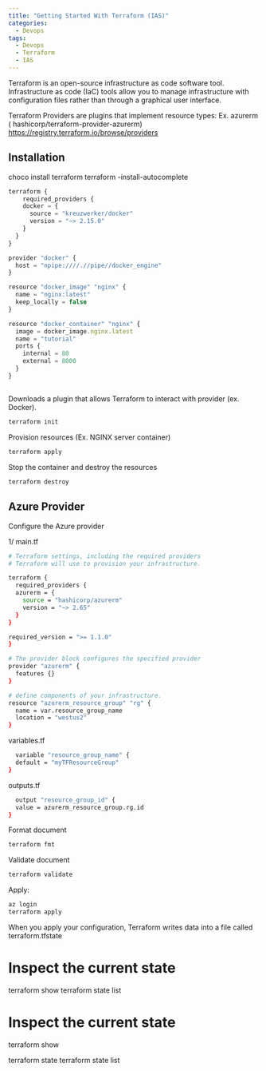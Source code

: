 ```yaml
---
title: "Getting Started With Terraform (IAS)"
categories:
  - Devops
tags:
  - Devops
  - Terraform
  - IAS
---
```


Terraform is an open-source infrastructure as code software tool.
Infrastructure as code (IaC) tools allow you to manage infrastructure with configuration files rather than through a graphical user interface.

Terraform Providers are plugins that implement resource types:
Ex. azurerm ( hashicorp/terraform-provider-azurerm)
<https://registry.terraform.io/browse/providers>

## Installation

choco install terraform
terraform -install-autocomplete

```javascript
terraform {
    required_providers {
    docker = {
      source = "kreuzwerker/docker"
      version = "~> 2.15.0"
    }
  }
}

provider "docker" {
  host = "npipe:////.//pipe//docker_engine"
}

resource "docker_image" "nginx" {
  name = "nginx:latest"
  keep_locally = false
}

resource "docker_container" "nginx" {
  image = docker_image.nginx.latest
  name = "tutorial"
  ports {
    internal = 80
    external = 8000
  }
}
```

##

Downloads a plugin that allows Terraform to interact with provider (ex. Docker).

```bash
terraform init
```

Provision resources (Ex. NGINX server container)

```bash
terraform apply
```

Stop the container and destroy the resources

```bash
terraform destroy
```

## Azure Provider

Configure the Azure provider

1/
main.tf

```bash
# Terraform settings, including the required providers
# Terraform will use to provision your infrastructure.

terraform {
  required_providers {
  azurerm = {
    source = "hashicorp/azurerm"
    version = "~> 2.65"
  }
}

required_version = ">= 1.1.0"
}

# The provider block configures the specified provider
provider "azurerm" {
  features {}
}

# define components of your infrastructure.
resource "azurerm_resource_group" "rg" {
  name = var.resource_group_name
  location = "westus2"
}
```

variables.tf

```bash
  variable "resource_group_name" {
  default = "myTFResourceGroup"
}
```

outputs.tf

```bash
  output "resource_group_id" {
  value = azurerm_resource_group.rg.id
}
```

Format document

```bash
terraform fmt
```

Validate document

```bash
terraform validate
```

Apply:

```bash
az login
terraform apply
```

When you apply your configuration, Terraform writes data into a file called terraform.tfstate

# Inspect the current state

terraform show
terraform state list

# Inspect the current state

terraform show

terraform state
terraform state list

```

```
